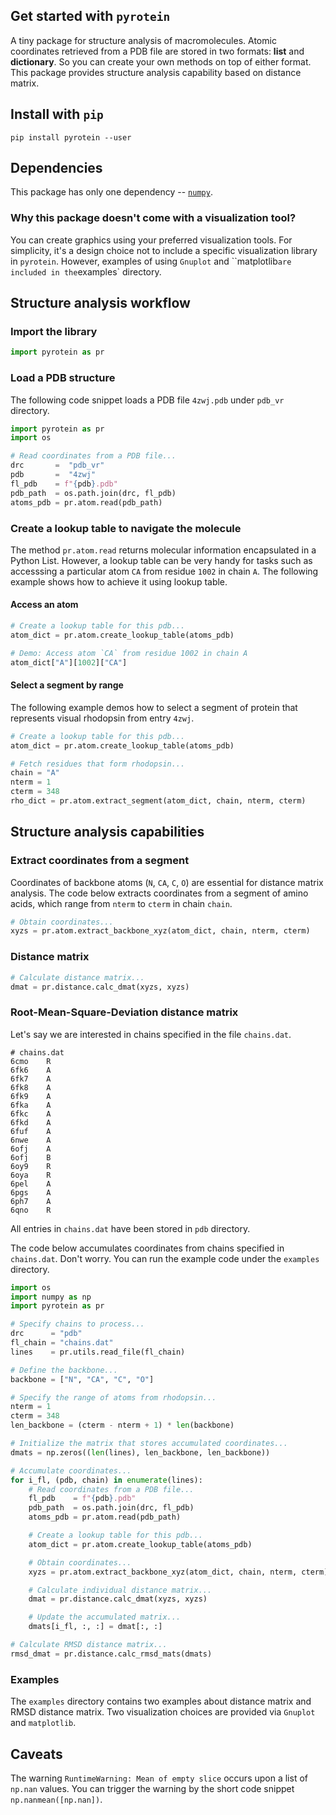 
<!-- What is this for? -->

## Get started with `pyrotein`

A tiny package for structure analysis of macromolecules.  Atomic coordinates
retrieved from a PDB file are stored in two formats: **list** and
**dictionary**.  So you can create your own methods on top of either format.
This package provides structure analysis capability based on distance matrix.


## Install with `pip`

```
pip install pyrotein --user
```


<!-- Why it might be a good choice? -->

<!-- Minimal dependency -->

## Dependencies

This package has only one dependency -- [`numpy`](https://numpy.org/).  

### Why this package doesn't come with a visualization tool?

You can create graphics using your preferred visualization tools.  For
simplicity, it's a design choice not to include a specific visualization library
in `pyrotein`.  However, examples of using `Gnuplot` and ``matplotlib` are
included in the `examples` directory.  


## Structure analysis workflow

### Import the library

```Python
import pyrotein as pr
```

### Load a PDB structure

The following code snippet loads a PDB file `4zwj.pdb` under `pdb_vr` directory.  

```Python
import pyrotein as pr
import os

# Read coordinates from a PDB file...
drc       =  "pdb_vr"
pdb       =  "4zwj"
fl_pdb    = f"{pdb}.pdb"
pdb_path  = os.path.join(drc, fl_pdb)
atoms_pdb = pr.atom.read(pdb_path)
```

### Create a lookup table to navigate the molecule

The method `pr.atom.read` returns molecular information encapsulated in a Python
List.  However, a lookup table can be very handy for tasks such as accesssing a
particular atom `CA` from residue `1002` in chain `A`.  The following example
shows how to achieve it using lookup table.

#### Access an atom

```Python
# Create a lookup table for this pdb...
atom_dict = pr.atom.create_lookup_table(atoms_pdb)

# Demo: Access atom `CA` from residue 1002 in chain A
atom_dict["A"][1002]["CA"]
```

#### Select a segment by range

The following example demos how to select a segment of protein that represents
visual rhodopsin from entry `4zwj`.  

```Python
# Create a lookup table for this pdb...
atom_dict = pr.atom.create_lookup_table(atoms_pdb)

# Fetch residues that form rhodopsin...
chain = "A"
nterm = 1
cterm = 348
rho_dict = pr.atom.extract_segment(atom_dict, chain, nterm, cterm)
```

## Structure analysis capabilities

### Extract coordinates from a segment

Coordinates of backbone atoms (`N`, `CA`, `C`, `O`) are essential for distance
matrix analysis.  The code below extracts coordinates from a segment of amino
acids, which range from `nterm` to `cterm` in chain `chain`.  

```Python
# Obtain coordinates...
xyzs = pr.atom.extract_backbone_xyz(atom_dict, chain, nterm, cterm)
```

### Distance matrix

```Python
# Calculate distance matrix...
dmat = pr.distance.calc_dmat(xyzs, xyzs)
```

### Root-Mean-Square-Deviation distance matrix

Let's say we are interested in chains specified in the file `chains.dat`.  

```
# chains.dat
6cmo    R
6fk6    A
6fk7    A
6fk8    A
6fk9    A
6fka    A
6fkc    A
6fkd    A
6fuf    A
6nwe    A
6ofj    A
6ofj    B
6oy9    R
6oya    R
6pel    A
6pgs    A
6ph7    A
6qno    R
```

All entries in `chains.dat` have been stored in `pdb` directory.  

The code below accumulates coordinates from chains specified in `chains.dat`.
Don't worry.  You can run the example code under the `examples` directory.  

```Python
import os
import numpy as np
import pyrotein as pr

# Specify chains to process...
drc      = "pdb"
fl_chain = "chains.dat"
lines    = pr.utils.read_file(fl_chain)

# Define the backbone...
backbone = ["N", "CA", "C", "O"]

# Specify the range of atoms from rhodopsin...
nterm = 1
cterm = 348
len_backbone = (cterm - nterm + 1) * len(backbone)

# Initialize the matrix that stores accumulated coordinates...
dmats = np.zeros((len(lines), len_backbone, len_backbone))

# Accumulate coordinates...
for i_fl, (pdb, chain) in enumerate(lines):
    # Read coordinates from a PDB file...
    fl_pdb    = f"{pdb}.pdb"
    pdb_path  = os.path.join(drc, fl_pdb)
    atoms_pdb = pr.atom.read(pdb_path)

    # Create a lookup table for this pdb...
    atom_dict = pr.atom.create_lookup_table(atoms_pdb)

    # Obtain coordinates...
    xyzs = pr.atom.extract_backbone_xyz(atom_dict, chain, nterm, cterm)

    # Calculate individual distance matrix...
    dmat = pr.distance.calc_dmat(xyzs, xyzs)

    # Update the accumulated matrix...
    dmats[i_fl, :, :] = dmat[:, :]

# Calculate RMSD distance matrix...
rmsd_dmat = pr.distance.calc_rmsd_mats(dmats)
```

### Examples

The `examples` directory contains two examples about distance matrix and RMSD
distance matrix.  Two visualization choices are provided via `Gnuplot` and
`matplotlib`.  


## Caveats

The warning `RuntimeWarning: Mean of empty slice` occurs upon a list of `np.nan`
values.  You can trigger the warning by the short code snippet `np.nanmean([np.nan])`.  


<!--

To do:

- SVD analysis

-->

